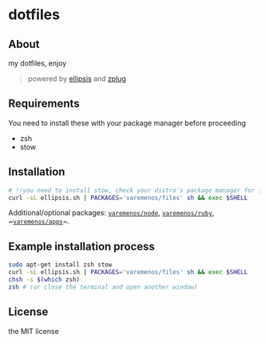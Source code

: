 # dotfiles

## About

my dotfiles, enjoy

> powered by [ellipsis](https://github.com/ellipsis/ellipsis) and [zplug](https://github.com/zplug/zplug)

## Requirements

You need to install these with your package manager before proceeding

* zsh
* stow

## Installation

```bash
# !!you need to install stow, check your distro's package manager for instructions
curl -sL ellipsis.sh | PACKAGES='varemenos/files' sh && exec $SHELL
```

Additional/optional packages: [`varemenos/node`](https://github.com/varemenos/dot-node), [`varemenos/ruby`](https://github.com/varemenos/dot-ruby), ~[`varemenos/apps`](https://github.com/varemenos/dot-apps)~.

## Example installation process

```bash
sudo apt-get install zsh stow
curl -sL ellipsis.sh | PACKAGES='varemenos/files' sh && exec $SHELL
chsh -s $(which zsh)
zsh # (or close the terminal and open another window)
```

## License

the MIT license

